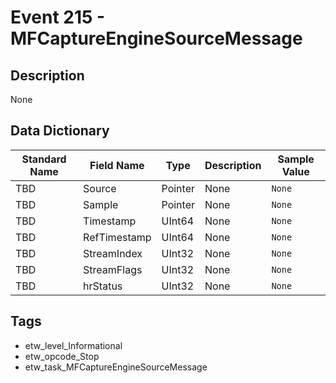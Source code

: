 # Event 215 - MFCaptureEngineSourceMessage

## Description
None

## Data Dictionary
|Standard Name|Field Name|Type|Description|Sample Value|
|---|---|---|---|---|
|TBD|Source|Pointer|None|`None`|
|TBD|Sample|Pointer|None|`None`|
|TBD|Timestamp|UInt64|None|`None`|
|TBD|RefTimestamp|UInt64|None|`None`|
|TBD|StreamIndex|UInt32|None|`None`|
|TBD|StreamFlags|UInt32|None|`None`|
|TBD|hrStatus|UInt32|None|`None`|

## Tags
* etw_level_Informational
* etw_opcode_Stop
* etw_task_MFCaptureEngineSourceMessage